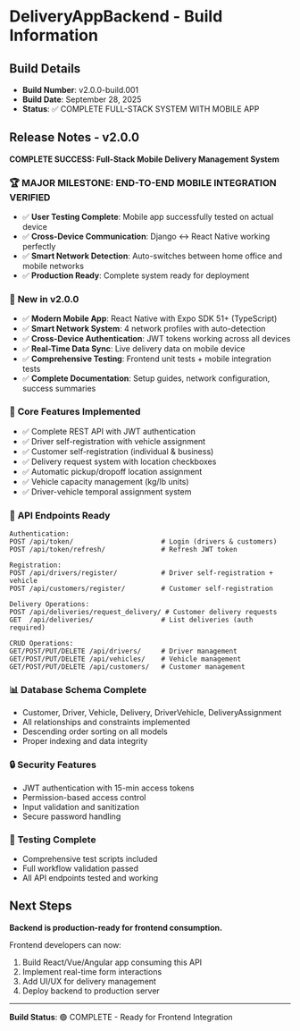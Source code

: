 # DeliveryAppBackend - Build Information

## Build Details
- **Build Number**: v2.0.0-build.001
- **Build Date**: September 28, 2025
- **Status**: ✅ COMPLETE FULL-STACK SYSTEM WITH MOBILE APP

## Release Notes - v2.0.0
**COMPLETE SUCCESS: Full-Stack Mobile Delivery Management System**

### 🏆 **MAJOR MILESTONE: END-TO-END MOBILE INTEGRATION VERIFIED**
- ✅ **User Testing Complete**: Mobile app successfully tested on actual device
- ✅ **Cross-Device Communication**: Django ↔ React Native working perfectly
- ✅ **Smart Network Detection**: Auto-switches between home office and mobile networks
- ✅ **Production Ready**: Complete system ready for deployment

### 🚀 **New in v2.0.0**
- ✅ **Modern Mobile App**: React Native with Expo SDK 51+ (TypeScript)
- ✅ **Smart Network System**: 4 network profiles with auto-detection
- ✅ **Cross-Device Authentication**: JWT tokens working across all devices
- ✅ **Real-Time Data Sync**: Live delivery data on mobile device
- ✅ **Comprehensive Testing**: Frontend unit tests + mobile integration tests
- ✅ **Complete Documentation**: Setup guides, network configuration, success summaries

### 🎯 **Core Features Implemented**
- ✅ Complete REST API with JWT authentication
- ✅ Driver self-registration with vehicle assignment
- ✅ Customer self-registration (individual & business)
- ✅ Delivery request system with location checkboxes
- ✅ Automatic pickup/dropoff location assignment
- ✅ Vehicle capacity management (kg/lb units)
- ✅ Driver-vehicle temporal assignment system

### 🚀 **API Endpoints Ready**
```
Authentication:
POST /api/token/                      # Login (drivers & customers)
POST /api/token/refresh/              # Refresh JWT token

Registration:
POST /api/drivers/register/           # Driver self-registration + vehicle
POST /api/customers/register/         # Customer self-registration

Delivery Operations:
POST /api/deliveries/request_delivery/ # Customer delivery requests
GET  /api/deliveries/                 # List deliveries (auth required)

CRUD Operations:
GET/POST/PUT/DELETE /api/drivers/     # Driver management
GET/POST/PUT/DELETE /api/vehicles/    # Vehicle management  
GET/POST/PUT/DELETE /api/customers/   # Customer management
```

### 📊 **Database Schema Complete**
- Customer, Driver, Vehicle, Delivery, DriverVehicle, DeliveryAssignment
- All relationships and constraints implemented
- Descending order sorting on all models
- Proper indexing and data integrity

### 🔒 **Security Features**
- JWT authentication with 15-min access tokens
- Permission-based access control
- Input validation and sanitization
- Secure password handling

### 🧪 **Testing Complete**
- Comprehensive test scripts included
- Full workflow validation passed
- All API endpoints tested and working

## Next Steps
**Backend is production-ready for frontend consumption.**

Frontend developers can now:
1. Build React/Vue/Angular app consuming this API
2. Implement real-time form interactions
3. Add UI/UX for delivery management
4. Deploy backend to production server

---
**Build Status**: 🟢 COMPLETE - Ready for Frontend Integration